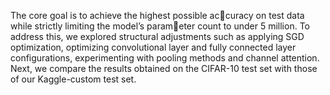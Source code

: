 The core goal is to achieve the highest possible accuracy on test data while strictly limiting the model’s parameter count to under 5 million. To address this, we explored structural adjustments such as applying SGD optimization,
optimizing convolutional layer and fully connected layer configurations, experimenting with pooling methods and channel attention. Next, we compare the results obtained on the CIFAR-10 test set with those of our Kaggle-custom test
set.
